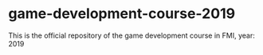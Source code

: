# game-development-course-2019
This is the official repository of the game development course in FMI, year: 2019
